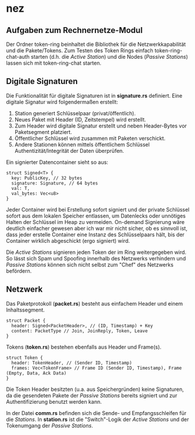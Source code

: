 # nez
## Aufgaben zum Rechnernetze-Modul

Der Ordner token-ring beinhaltet die Bibliothek für die Netzwerkkapabilität und die Pakete/Tokens.
Zum Testen des Token Rings einfach token-ring-chat-auth starten (d.h. die *Active Station*) und die Nodes (*Passive Stations*) lassen sich
mit token-ring-chat starten.

## Digitale Signaturen
Die Funktionalität für digitale Signaturen ist in **signature.rs** definiert.
Eine digitale Signatur wird folgendermaßen erstellt:
  1. Station generiert Schlüsselpaar (privat/öffentlich).
  2. Neues Paket mit Header (ID, Zeitstempel) wird erstellt.
  3. Zum Header wird digitale Signatur erstellt und neben Header-Bytes vor Paketsegment platziert.
  4. Öffentlicher Schlüssel wird zusammen mit Paketen verschickt.
  5. Andere Stationen können mittels öffentlichem Schlüssel Authentizität/Integrität der Daten überprüfen.

Ein signierter Datencontainer sieht so aus:
```
struct Signed<T> {
  key: PublicKey, // 32 bytes
  signature: Signature, // 64 bytes
  val: T,
  val_bytes: Vec<u8>
}
```

Jeder Container wird bei Erstellung sofort signiert und der private Schlüssel sofort aus dem lokalen Speicher entlassen, um Datenlecks oder unnötiges Halten der Schlüssel im Heap zu vermeiden. On-demand Signierung wäre deutlich einfacher gewesen aber ich war mir nicht sicher, ob es sinnvoll ist, dass jeder erstelle Container eine Instanz des Schlüsselpaars hält, bis der Container wirklich abgeschickt (ergo signiert) wird.

Die *Active Stations* signieren jeden Token der im Ring weitergegeben wird. So lässt sich Spam und Spoofing innerhalb des
Netzwerks verhindern und *Passive Stations* können sich nicht selbst zum "Chef" des Netzwerks befördern.

## Netzwerk

Das Paketprotokoll (**packet.rs**) besteht aus einfachem Header und einem Inhaltssegment.
```
struct Packet {
  header: Signed<PacketHeader>, // (ID, Timestamp) + Key
  content: PacketType // Join, JoinReply, Token, Leave
}
```

Tokens (**token.rs**) bestehen ebenfalls aus Header und Frame(s).

```
struct Token {
  header: TokenHeader, // (Sender ID, Timestamp)
  frames: Vec<TokenFrame> // Frame ID (Sender ID, Timestamp), Frame (Empty, Data, Ack Data)
}
```

Die Token Header besitzten (u.a. aus Speichergründen) keine Signaturen, da die gesendeten Pakete der *Passive Stations* bereits signiert und zur Authentifizierung benutzt werden kann.

In der Datei **comm.rs** befinden sich die Sende- und Empfangsschleifen für die *Stations*. In **station.rs** ist die "Switch"-Logik der *Active Stations* und der Tokenumgang der *Passive Stations*. 
